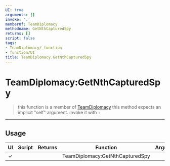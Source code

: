 ```yaml
---
UI: true
arguments: []
invoke: ':'
memberOf: TeamDiplomacy
methodname: GetNthCapturedSpy
returns: []
script: false
tags:
- TeamDiplomacy/_function
- function/UI
title: TeamDiplomacy.GetNthCapturedSpy
---
```

# TeamDiplomacy:GetNthCapturedSpy
> this function is a member of [TeamDiplomacy](civ-6/lua/TeamDiplomacy.md)
> this method expects an implicit "self" argument. invoke it with `:`
-----
## Usage
|  UI | Script | Returns | Function | Arguments |
|:---:|:------:|-------:|:--------:|:---------|
|✓| ||TeamDiplomacy:GetNthCapturedSpy||
